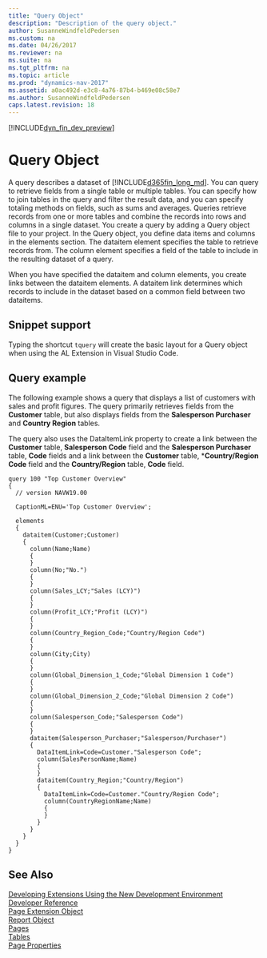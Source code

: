 ```yaml
---
title: "Query Object"
description: "Description of the query object."
author: SusanneWindfeldPedersen
ms.custom: na
ms.date: 04/26/2017
ms.reviewer: na
ms.suite: na
ms.tgt_pltfrm: na
ms.topic: article
ms.prod: "dynamics-nav-2017"
ms.assetid: a0ac492d-e3c8-4a76-87b4-b469e08c58e7
ms.author: SusanneWindfeldPedersen
caps.latest.revision: 18
---
```


[!INCLUDE[dyn_fin_dev_preview](../dynamics-nav/includes/newdev_dev_preview.md)]

# Query Object

A query describes a dataset of [!INCLUDE[d365fin_long_md](includes/d365fin_long_md.md)]. You can query to retrieve fields from a single table or multiple tables. You can specify how to join tables in the query and filter the result data, and you can specify totaling methods on fields, such as sums and averages. Queries retrieve records from one or more tables and combine the records into rows and columns in a single dataset. You create a query by adding a Query object file to your project. In the Query object, you define data items and columns in the elements section. The dataitem element specifies the table to retrieve records from. The column element specifies a field of the table to include in the resulting dataset of a query. 

When you have specified the dataitem and column elements, you create links between the dataitem elements. A dataitem link determines which records to include in the dataset based on a common field between two dataitems.

## Snippet support
Typing the shortcut ```tquery``` will create the basic layout for a Query object when using the AL Extension in Visual Studio Code.

## Query example
The following example shows a query that displays a list of customers with sales and profit figures. The query primarily retrieves fields from the **Customer** table, but also displays fields from the **Salesperson Purchaser** and **Country Region** tables.

The query also uses the DataItemLink property to create a link between the **Customer** table, **Salesperson Code** field and the **Salesperson Purchaser** table, **Code** fields and a link between the **Customer** table, ***Country/Region Code** field and the **Country/Region** table, **Code** field. 

```
query 100 "Top Customer Overview"
{
  // version NAVW19.00

  CaptionML=ENU='Top Customer Overview';

  elements
  {
    dataitem(Customer;Customer)
    {
      column(Name;Name)
      {
      }
      column(No;"No.")
      {
      }
      column(Sales_LCY;"Sales (LCY)")
      {
      }
      column(Profit_LCY;"Profit (LCY)")
      {
      }
      column(Country_Region_Code;"Country/Region Code")
      {
      }
      column(City;City)
      {
      }
      column(Global_Dimension_1_Code;"Global Dimension 1 Code")
      {
      }
      column(Global_Dimension_2_Code;"Global Dimension 2 Code")
      {
      }
      column(Salesperson_Code;"Salesperson Code")
      {
      }
      dataitem(Salesperson_Purchaser;"Salesperson/Purchaser")
      {
        DataItemLink=Code=Customer."Salesperson Code";
        column(SalesPersonName;Name)
        {
        }
        dataitem(Country_Region;"Country/Region")
        {
          DataItemLink=Code=Customer."Country/Region Code";
          column(CountryRegionName;Name)
          {
          }
        }
      }
    }
  }
}
```

## See Also
[Developing Extensions Using the New Development Environment](newdev-dev-overview.md)  
[Developer Reference](newdev-reference-overview.md)  
[Page Extension Object](newdev-page-ext-object.md)  
[Report Object](newdev-report-object.md)  
[Pages](pages.md)  
[Tables](tables.md)  
[Page Properties](page-properties.md)
